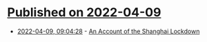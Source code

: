 # [Published on 2022-04-09](index.md)

* [2022-04-09, 09:04:28](https://news.ycombinator.com/item?id=30966378) - [An Account of the Shanghai Lockdown](https://jaapgrolleman.com/shanghais-stunning-fall-from-grace/)
